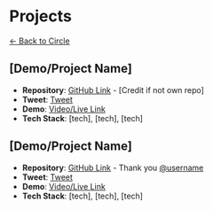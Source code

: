 # Projects

[← Back to Circle](../README.md)

## [Demo/Project Name]
- **Repository**: [GitHub Link]() - [Credit if not own repo]
- **Tweet**: [Tweet]()
- **Demo**: [Video/Live Link]()
- **Tech Stack**: [tech], [tech], [tech]

## [Demo/Project Name]
- **Repository**: [GitHub Link]() - Thank you [@username](https://github.com/username)
- **Tweet**: [Tweet]()
- **Demo**: [Video/Live Link]()
- **Tech Stack**: [tech], [tech], [tech]